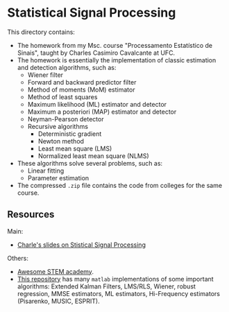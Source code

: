 # Statistical Signal Processing

This directory contains:
- The homework from my Msc. course "Processamento Estatístico de Sinais", taught by Charles Casimiro Cavalcante at UFC.
- The homework is essentially the implementation of classic estimation and detection algorithms, such as:
    - Wiener filter
    - Forward and backward predictor filter
    - Method of moments (MoM) estimator
    - Method of least squares
    - Maximum likelihood (ML) estimator and detector
    - Maximum a posteriori (MAP) estimator and detector
    - Neyman-Pearson detector
    - Recursive algorithms
        - Deterministic gradient
        - Newton method
        - Least mean square (LMS)
        - Normalized least mean square (NLMS)
- These algorithms solve several problems, such as:
    - Linear fitting
    - Parameter estimation
- The compressed `.zip` file contains the code from colleges for the same course.

## Resources
Main:
- [Charle's slides on Stistical Signal Processing]

Others:
- [Awesome STEM academy].
- [This repository][1] has many `matlab` implementations of some important algorithms: Extended Kalman Filters, LMS/RLS, Wiener, robust regression, MMSE estimators, ML estimators, Hi-Frequency estimators (Pisarenko, MUSIC, ESPRIT).

[1]: https://github.com/robical/StatisticalSignalProcessing
[Awesome STEM academy]: https://github.com/tapyu/awesome-stem-academy/tree/main#adaptive-filtering
[Charle's slides on Stistical Signal Processing]: https://drive.google.com/drive/folders/1ttVYGmC6zaaSEA0e4fkuy1iZ6WqKtPuT?usp=drive_link
